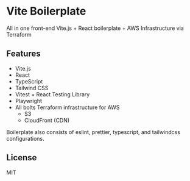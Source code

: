 # Vite Boilerplate

All in one front-end Vite.js + React boilerplate + AWS Infrastructure via Terraform

## Features

- Vite.js
- React
- TypeScript
- Tailwind CSS
- Vitest + React Testing Library
- Playwright
- All bolts Terraform infrastructure for AWS
  - S3
  - CloudFront (CDN)

Boilerplate also consists of eslint, prettier, typescript, and tailwindcss
configurations.

## License

MIT
